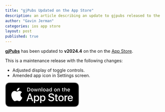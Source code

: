```yaml
---
title: "gjPubs Updated on the App Store"
description: an article describing an update to gjpubs released to the app store
author: "Gavin Jerman"
categories: ios app store
layout: post
published: true
---
```


[**gjPubs**](/gjPubs) has been updated to **v2024.4** on the on the [App Store](https://apps.apple.com/gb/app/gjice/id6475642254?platform=iphone).  


This is a maintenance release with the following changes:
- Adjusted display of toggle controls.
- Amended app icon in Settings screen.

[![download](/images/Download_on_the_App_Store_Badge_US-UK_RGB_blk_092917.svg)](https://apps.apple.com/gb/app/gjice/id6475642254?platform=iphone)
